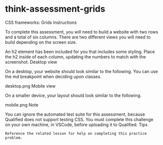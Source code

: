 # think-assessment-grids

CSS frameworks: Grids
Instructions

To complete this assessment, you will need to build a website with two rows and a total of six columns. There are two different views you will need to build depending on the screen size.

An h2 element has been included for you that includes some styling. Place the h2 inside of each column, updating the numbers to match with the screenshot.
Desktop view

On a desktop, your website should look similar to the following. You can use the md breakpoint when deciding upon classes.

desktop.png
Mobile view

On a smaller device, your layout should look similar to the following.

mobile.png
Note

You can ignore the automated test suite for this assessment, because Qualified does not support testing CSS.
You must complete this challenge on your own machine, in VSCode, before uploading it to Qualified.
Tips

    Reference the related lesson for help on completing this practice problem.

